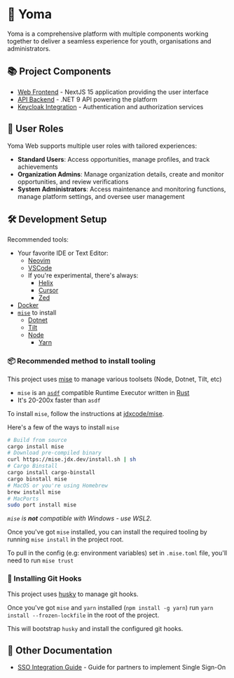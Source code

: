 # 🌟 Yoma

Yoma is a comprehensive platform with multiple components working together to deliver a seamless experience for youth, organisations and administrators.

## 📚 Project Components

- [Web Frontend](./src/web/README.md) - NextJS 15 application providing the user interface
- [API Backend](./src/api/README.md) - .NET 9 API powering the platform
- [Keycloak Integration](./src/keycloak/README.md) - Authentication and authorization services

## 👥 User Roles

Yoma Web supports multiple user roles with tailored experiences:

- **Standard Users**: Access opportunities, manage profiles, and track achievements
- **Organization Admins**: Manage organization details, create and monitor opportunities, and review verifications
- **System Administrators**: Access maintenance and monitoring functions, manage platform settings, and oversee user management

## 🛠️ Development Setup

Recommended tools:

- Your favorite IDE or Text Editor:
  - [Neovim](https://neovim.io/)
  - [VSCode](https://code.visualstudio.com/)
  - If you're experimental, there's always:
    - [Helix](https://helix-editor.com/)
    - [Cursor](https://www.cursor.so/)
    - [Zed](https://zed.dev/)
- [Docker](https://www.docker.com/)
- [`mise`](https://mise.jdx.dev/) to install
  - [Dotnet](https://dotnet.microsoft.com/)
  - [Tilt](https://tilt.dev/)
  - [Node](https://nodejs.org/en/)
    - [Yarn](https://yarnpkg.com/)

### 📦 Recommended method to install tooling

This project uses [mise](https://mise.jdx.dev/) to manage various toolsets (Node, Dotnet, Tilt, etc)

- `mise` is an [`asdf`](https://asdf-vm.com/) compatible Runtime Executor written in [Rust](https://www.rust-lang.org/)
- It's 20-200x faster than `asdf`

To install `mise`, follow the instructions at [jdxcode/mise](https://mise.jdx.dev/getting-started.html).

Here's a few of the ways to install `mise`

```sh
# Build from source
cargo install mise
# Download pre-compiled binary
curl https://mise.jdx.dev/install.sh | sh
# Cargo Binstall
cargo install cargo-binstall
cargo binstall mise
# MacOS or you're using Homebrew
brew install mise
# MacPorts
sudo port install mise
```

_`mise` is **not** compatible with Windows - use WSL2._

Once you've got `mise` installed, you can install the required tooling by running `mise install` in the project root.

To pull in the config (e.g: environment variables) set in `.mise.toml` file, you'll need to run `mise trust`

### 🔄 Installing Git Hooks

This project uses [husky](https://typicode.github.io/husky/#/) to manage git hooks.

Once you've got `mise` and `yarn` installed (`npm install -g yarn`) run `yarn install --frozen-lockfile` in the root of the project.

This will bootstrap `husky` and install the configured git hooks.

## 📐 Other Documentation

- [SSO Integration Guide](./docs/sso/README.md) - Guide for partners to implement Single Sign-On
